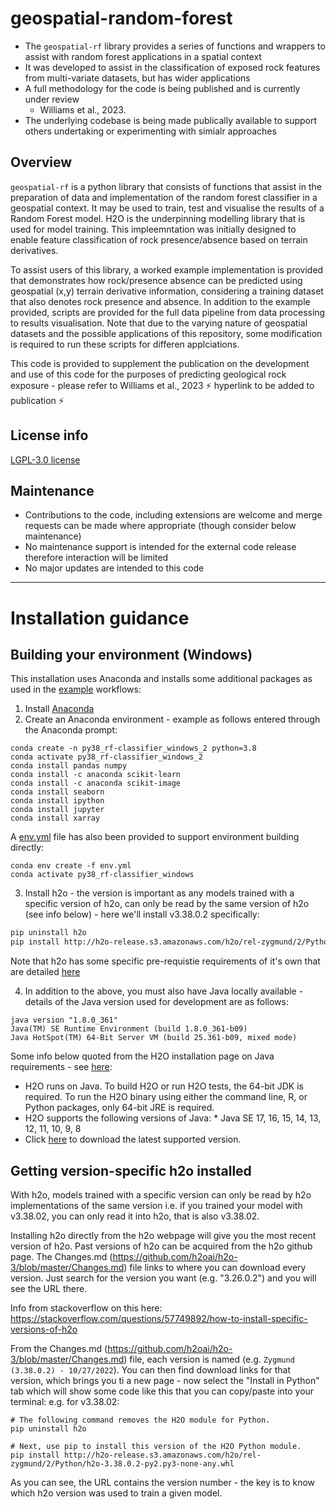 # geospatial-random-forest

* The `geospatial-rf` library provides a series of functions and wrappers to assist with random forest applications in a spatial context
* It was developed to assist in the classification of exposed rock features from multi-variate datasets, but has wider applications
* A full methodology for the code is being published and is currently under review
    - Williams et al., 2023. 
* The underlying codebase is being made publically available to support others undertaking or experimenting with simialr approaches

## Overview

`geospatial-rf` is a python library that consists of functions that assist in the preparation of data and implementation of the random forest classifier in a geospatial context. It may be used to train, test and visualise the results of a Random Forest model. H2O is the underpinning modelling library that is used for model training. This impleemntation was initially designed to enable feature classification of rock presence/absence based on terrain derivatives.

To assist users of this library, a worked example implementation is provided that demonstrates how rock/presence absence can be predicted using geospatial (x,y) terrain derivative information, considering a training dataset that also denotes rock presence and absence. In addition to the example provided, scripts are provided for the full data pipeline from data processing to results visualisation. Note that due to the varying nature of geospatial datasets and the possible applications of this repository, some modification is required to run these scripts for differen applciations.

This code is provided to supplement the publication on the development and use of this code for the purposes of predicting geological rock exposure - please refer to Williams et al., 2023 :zap: hyperlink to be added to publication :zap:

## License info

[LGPL-3.0 license](./license.md)

## Maintenance

* Contributions to the code, including extensions are welcome and merge requests can be made where appropriate (though consider below maintenance)
* No maintenance support is intended for the external code release therefore interaction will be limited
* No major updates are intended to this code

---

# Installation guidance

## Building your environment (Windows)

This installation uses Anaconda and installs some additional packages as used in the [example](./examples) workflows:

1. Install [Anaconda ](https://www.anaconda.com/)
2. Create an Anaconda environment - example as follows entered through the Anaconda prompt:

```shell
conda create -n py38_rf-classifier_windows_2 python=3.8
conda activate py38_rf-classifier_windows_2
conda install pandas numpy
conda install -c anaconda scikit-learn
conda install -c anaconda scikit-image
conda install seaborn
conda install ipython
conda install jupyter
conda install xarray
```

A [env.yml](env.yml) file has also been provided to support environment building directly:

```
conda env create -f env.yml
conda activate py38_rf-classifier_windows
```

3. Install h2o - the version is important as any models trained with a specific version of h2o, can only be read by the same version of h2o (see info below) - here we'll install v3.38.0.2 specifically:

```bash
pip uninstall h2o
pip install http://h2o-release.s3.amazonaws.com/h2o/rel-zygmund/2/Python/h2o-3.38.0.2-py2.py3-none-any.whl 
```

Note that h2o has some specific pre-requistie requirements of it's own that are detailed [here](https://docs.h2o.ai/h2o/latest-stable/h2o-docs/welcome.html#requirements)

4. In addition to the above, you must also have Java locally available - details of the Java version used for development are as follows:

```
java version "1.8.0_361"
Java(TM) SE Runtime Environment (build 1.8.0_361-b09)
Java HotSpot(TM) 64-Bit Server VM (build 25.361-b09, mixed mode)
```

Some info below quoted from the H2O installation page on Java requirements - see [here](https://docs.h2o.ai/h2o/latest-stable/h2o-docs/welcome.html#java-requirements):

* H2O runs on Java. To build H2O or run H2O tests, the 64-bit JDK is required. To run the H2O binary using either the command line, R, or Python packages, only 64-bit JRE is required.
* H2O supports the following versions of Java:
		* Java SE 17, 16, 15, 14, 13, 12, 11, 10, 9, 8
* Click [here](https://jdk.java.net/archive/) to download the latest supported version.

## Getting version-specific h2o installed

With h2o, models trained with a specific version can only be read by h2o implementations of the same version i.e. if you trained your model with v3.38.02, you can only read it into h2o, that is also v3.38.02.

Installing h2o directly from the h2o webpage will give you the most recent version of h2o. Past versions of h2o can be acquired from the h2o github page. The Changes.md (https://github.com/h2oai/h2o-3/blob/master/Changes.md) file links to where you can download every version. Just search for the version you want (e.g. "3.26.0.2") and you will see the URL there.

Info from stackoverflow on this here: https://stackoverflow.com/questions/57749892/how-to-install-specific-versions-of-h2o

From the Changes.md (https://github.com/h2oai/h2o-3/blob/master/Changes.md) file, each version is named (e.g. `Zygmund (3.38.0.2) - 10/27/2022`). You can then find download links for that version, which brings you ti a new page - now select the "Install in Python" tab which will show some code like this that you can copy/paste into your terminal: e.g. for v3.38.02:

```shell
# The following command removes the H2O module for Python.
pip uninstall h2o

# Next, use pip to install this version of the H2O Python module.
pip install http://h2o-release.s3.amazonaws.com/h2o/rel-zygmund/2/Python/h2o-3.38.0.2-py2.py3-none-any.whl
```

As you can see, the URL contains the version number - the key is to know which h2o version was used to train a given model.
